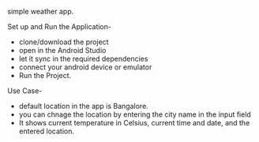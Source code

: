 simple weather app.

Set up and Run the Application-
  - clone/download the project
  - open in the Android Studio
  - let it sync in the required dependencies
  - connect your android device or emulator
  - Run the Project.

Use Case-
- default location in the app is Bangalore.
- you can chnage the location by entering the city name in the input field
- It shows current temperature in Celsius, current time and date, and the entered location.
